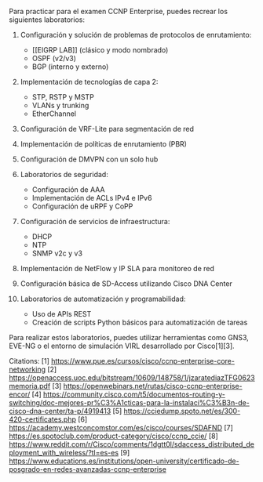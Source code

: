 Para practicar para el examen CCNP Enterprise, puedes recrear los siguientes laboratorios:

1. Configuración y solución de problemas de protocolos de enrutamiento:
   - [[EIGRP LAB]] (clásico y modo nombrado)
   - OSPF (v2/v3)
   - BGP (interno y externo)

2. Implementación de tecnologías de capa 2:
   - STP, RSTP y MSTP
   - VLANs y trunking
   - EtherChannel

3. Configuración de VRF-Lite para segmentación de red

4. Implementación de políticas de enrutamiento (PBR)

5. Configuración de DMVPN con un solo hub

6. Laboratorios de seguridad:
   - Configuración de AAA
   - Implementación de ACLs IPv4 e IPv6
   - Configuración de uRPF y CoPP

7. Configuración de servicios de infraestructura:
   - DHCP
   - NTP
   - SNMP v2c y v3

8. Implementación de NetFlow y IP SLA para monitoreo de red

9. Configuración básica de SD-Access utilizando Cisco DNA Center

10. Laboratorios de automatización y programabilidad:
    - Uso de APIs REST
    - Creación de scripts Python básicos para automatización de tareas

Para realizar estos laboratorios, puedes utilizar herramientas como GNS3, EVE-NG o el entorno de simulación VIRL desarrollado por Cisco[1][3].

Citations:
[1] https://www.pue.es/cursos/cisco/ccnp-enterprise-core-networking
[2] https://openaccess.uoc.edu/bitstream/10609/148758/1/jzaratediazTFG0623memoria.pdf
[3] https://openwebinars.net/rutas/cisco-ccnp-enterprise-encor/
[4] https://community.cisco.com/t5/documentos-routing-y-switching/doc-mejores-pr%C3%A1cticas-para-la-instalaci%C3%B3n-de-cisco-dna-center/ta-p/4919413
[5] https://cciedump.spoto.net/es/300-420-certificates.php
[6] https://academy.westconcomstor.com/es/cisco/courses/SDAFND
[7] https://es.spotoclub.com/product-category/cisco/ccnp_ccie/
[8] https://www.reddit.com/r/Cisco/comments/1dgtt0l/sdaccess_distributed_deployment_with_wireless/?tl=es-es
[9] https://www.educations.es/institutions/open-university/certificado-de-posgrado-en-redes-avanzadas-ccnp-enterprise